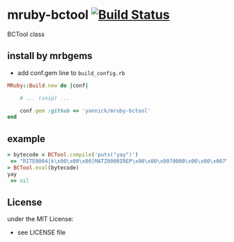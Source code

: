 # mruby-bctool   [![Build Status](https://travis-ci.org/yannick/mruby-bctool.svg?branch=master)](https://travis-ci.org/yannick/mruby-bctool)
BCTool class
## install by mrbgems
- add conf.gem line to `build_config.rb`

```ruby
MRuby::Build.new do |conf|

    # ... (snip) ...

    conf.gem :github => 'yannick/mruby-bctool'
end
```
## example
```ruby
> bytecode = BCTool.compile('puts("yay")')
 => "RITE0004|k\x00\x00\x00]MATZ0000IREP\x00\x00\x00?0000\x00\x00\x007\x00\x01\x00\x04\x00\x00\x00\x00\x00\x04\x00\x80\x00\x06\x01\x00\x00=\x00\x80\x00\xa0\x00\x80\x00)\x00\x00\x00\x01\x00\x00\x03yay\x00\x00\x00\x01\x00\x04puts\x00END\x00\x00\x00\x00\b"
> BCTool.eval(bytecode)
yay
 => nil
```

## License
under the MIT License:
- see LICENSE file
